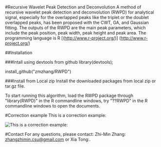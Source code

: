 #Recursive Wavelet Peak Detection and Deconvolution
A method of recursive wavelet peak detection and deconvolution (RWPD) for analytical signal, especially for the overlapped peaks like the triplet or the doublet overlapped peaks, has been proposed with the CWT, GA, and Gaussian fitting. The outputs of the RWPD are the main peak parameters, which include the peak position, peak width, peak height and peak area. The programming language is R [(http://www.r-project.org/)] (http://www.r-project.org/)


##Installation

###Intall using devtools from github
library(devtools); 

install_github("zmzhang/RWPD")

###Install from Local zip
Install the downloaded packages from local zip or tar.gz file.

To start running this algorithm, load the RWPD package through "library(RWPD)" in the R commandline windows, try "??RWPD" in the R commandline windows to open the documents.

#Correction example
This is a correction example:

![This is a correction example:](https://github.com/zmzhang/RWPD/raw/master/image.tif)

#Contact
For any questions, please contact: Zhi-Min Zhang: zhangzhimin.csu@gmail.com or Xia Tong:.
